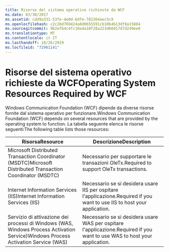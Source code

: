 ```yaml
---
title: Risorse del sistema operativo richieste da WCF
ms.date: 03/30/2017
ms.assetid: cdd9a331-53fe-4e0d-bdfe-782264aec5c9
ms.openlocfilehash: c2c26d769424a8d0655591cb10b4b13df8a15884
ms.sourcegitcommit: 9b2ef64c4fc10a4a10f28a223d60d17d7d249ee8
ms.translationtype: MT
ms.contentlocale: it-IT
ms.lasthandoff: 10/26/2019
ms.locfileid: "72961141"
---
```

# <a name="operating-system-resources-required-by-wcf"></a><span data-ttu-id="374f1-102">Risorse del sistema operativo richieste da WCF</span><span class="sxs-lookup"><span data-stu-id="374f1-102">Operating System Resources Required by WCF</span></span>

<span data-ttu-id="374f1-103">Windows Communication Foundation (WCF) dipende da diverse risorse fornite dal sistema operativo per funzionare.</span><span class="sxs-lookup"><span data-stu-id="374f1-103">Windows Communication Foundation (WCF) depends on several resources that are provided by the operating system to function.</span></span> <span data-ttu-id="374f1-104">La tabella seguente elenca le risorse seguenti:</span><span class="sxs-lookup"><span data-stu-id="374f1-104">The following table lists those resources:</span></span>

|<span data-ttu-id="374f1-105">Risorsa</span><span class="sxs-lookup"><span data-stu-id="374f1-105">Resource</span></span>|<span data-ttu-id="374f1-106">Descrizione</span><span class="sxs-lookup"><span data-stu-id="374f1-106">Description</span></span>|
|--------------|-----------------|
|<span data-ttu-id="374f1-107">Microsoft Distributed Transaction Coordinator (MSDTC)</span><span class="sxs-lookup"><span data-stu-id="374f1-107">Microsoft Distributed Transaction Coordinator (MSDTC)</span></span>|<span data-ttu-id="374f1-108">Necessario per supportare le transazioni OleTx.</span><span class="sxs-lookup"><span data-stu-id="374f1-108">Required to support OleTx transactions.</span></span>|
|<span data-ttu-id="374f1-109">Internet Information Services (IIS)</span><span class="sxs-lookup"><span data-stu-id="374f1-109">Internet Information Services (IIS)</span></span>|<span data-ttu-id="374f1-110">Necessario se si desidera usare IIS per ospitare l'applicazione.</span><span class="sxs-lookup"><span data-stu-id="374f1-110">Required if you want to use IIS to host your application.</span></span>|
|<span data-ttu-id="374f1-111">Servizio di attivazione dei processi di Windows (WAS, Windows Process Activation Service)</span><span class="sxs-lookup"><span data-stu-id="374f1-111">Windows Process Activation Service (WAS)</span></span>|<span data-ttu-id="374f1-112">Necessario se si desidera usare WAS per ospitare l'applicazione.</span><span class="sxs-lookup"><span data-stu-id="374f1-112">Required if you want to use WAS to host your application.</span></span>|
